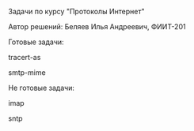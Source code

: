 Задачи по курсу "Протоколы Интернет"

Автор решений:
Беляев Илья Андреевич, ФИИТ-201 

Готовые задачи:

tracert-as

smtp-mime


Не готовые задачи: 

imap 

sntp
